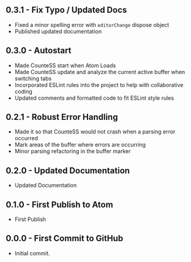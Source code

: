 ## 0.3.1 - Fix Typo / Updated Docs
* Fixed a minor spelling error with `editorChange` dispose object
* Published updated documentation

## 0.3.0 - Autostart
* Made CounteSS start when Atom Loads
* Made CounteSS update and analyze the current active buffer when switching tabs
* Incorporated ESLint rules into the project to help with collaborative coding
* Updated comments and formatted code to fit ESLint style rules

## 0.2.1 - Robust Error Handling
* Made it so that CounteSS would not crash when a parsing error occurred
* Mark areas of the buffer where errors are occurring
* Minor parsing refactoring in the buffer marker

## 0.2.0 - Updated Documentation
* Updated Documentation

## 0.1.0 - First Publish to Atom
* First Publish

## 0.0.0 - First Commit to GitHub
* Initial commit.
